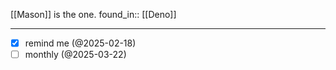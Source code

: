 
[[Mason]] is the one.
found_in:: [[Deno]]
___
- [x] remind me (@2025-02-18)
- [ ] monthly (@2025-03-22)